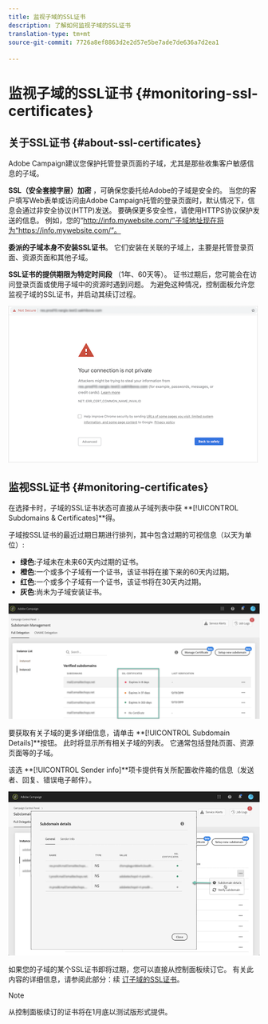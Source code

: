 ```yaml
---
title: 监视子域的SSL证书
description: 了解如何监视子域的SSL证书
translation-type: tm+mt
source-git-commit: 7726a8ef8863d2e2d57e5be7ade7de636a7d2ea1

---
```



# 监视子域的SSL证书 {#monitoring-ssl-certificates}

## 关于SSL证书 {#about-ssl-certificates}

Adobe Campaign建议您保护托管登录页面的子域，尤其是那些收集客户敏感信息的子域。

**SSL（安全套接字层）加密** ，可确保您委托给Adobe的子域是安全的。 当您的客户填写Web表单或访问由Adobe Campaign托管的登录页面时，默认情况下，信息会通过非安全协议(HTTP)发送。 要确保更多安全性，请使用HTTPS协议保护发送的信息。 例如，您的“http://info.mywebsite.com/”子域地址现在将为“https://info.mywebsite.com/”。

**委派的子域本身不安装SSL证书**。 它们安装在关联的子域上，主要是托管登录页面、资源页面和其他子域。

**SSL证书的提供期限为特定时间段** （1年、60天等）。 证书过期后，您可能会在访问登录页面或使用子域中的资源时遇到问题。 为避免这种情况，控制面板允许您监视子域的SSL证书，并启动其续订过程。

![](assets/no_certificate.png)

## 监视SSL证书 {#monitoring-certificates}

在选择卡时，子域的SSL证书状态可直接从子域列表中获 **[!UICONTROL Subdomains & Certificates]**得。

子域按SSL证书的最近过期日期进行排列，其中包含过期的可视信息（以天为单位）:

* **绿色**:子域未在未来60天内过期的证书。
* **橙色**:一个或多个子域有一个证书，该证书将在接下来的60天内过期。
* **红色**:一个或多个子域有一个证书，该证书将在30天内过期。
* **灰色**:尚未为子域安装证书。

![](assets/subdomains_list.png)

要获取有关子域的更多详细信息，请单击 **[!UICONTROL Subdomain Details]**按钮。
此时将显示所有相关子域的列表。 它通常包括登陆页面、资源页面等的子域。

该选 **[!UICONTROL Sender info]**项卡提供有关所配置收件箱的信息（发送者、回复、错误电子邮件）。

![](assets/subdomain_details.png)

如果您的子域的某个SSL证书即将过期，您可以直接从控制面板续订它。 有关此内容的详细信息，请参阅此部分：续 [订子域的SSL证书](../../subdomains-certificates/using/renewing-subdomain-certificate.md)。

>[!NOTE]
>
>从控制面板续订的证书将在1月底以测试版形式提供。
